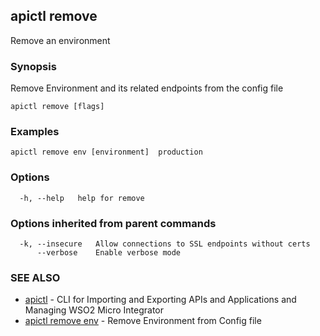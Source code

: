 ## apictl remove

Remove an environment

### Synopsis

Remove Environment and its related endpoints from the config file

```
apictl remove [flags]
```

### Examples

```
apictl remove env [environment]  production
```

### Options

```
  -h, --help   help for remove
```

### Options inherited from parent commands

```
  -k, --insecure   Allow connections to SSL endpoints without certs
      --verbose    Enable verbose mode
```

### SEE ALSO

* [apictl](apictl.md)	 - CLI for Importing and Exporting APIs and Applications and Managing WSO2 Micro Integrator
* [apictl remove env](apictl_remove_env.md)	 - Remove Environment from Config file

